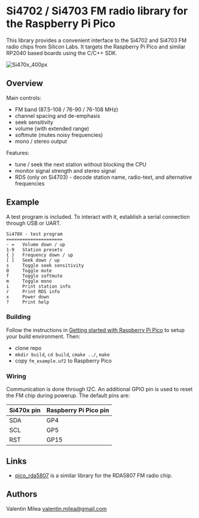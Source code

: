 # Si4702 / Si4703 FM radio library for the Raspberry Pi Pico

This library provides a convenient interface to the Si4702 and Si4703 FM radio chips from Silicon Labs. It targets the Raspberry Pi Pico and similar RP2040 based boards using the C/C++ SDK.

![Si470x_400px](https://user-images.githubusercontent.com/278476/131880806-17f74a33-8a87-4193-bc10-9c23272fba24.png)

## Overview

Main controls:

- FM band (87.5-108 / 76-90 / 76-108 MHz)
- channel spacing and de-emphasis
- seek sensitivity
- volume (with extended range)
- softmute (mutes noisy frequencies)
- mono / stereo output

Features:

- tune / seek the next station without blocking the CPU
- monitor signal strength and stereo signal
- RDS (only on Si4703) - decode station name, radio-text, and alternative frequencies

## Example

A test program is included. To interact with it, establish a serial connection through USB or UART.

```
Si470X - test program
=====================
- =   Volume down / up
1-9   Station presets
{ }   Frequency down / up
[ ]   Seek down / up
s     Toggle seek sensitivity
0     Toggle mute
f     Toggle softmute
m     Toggle mono
i     Print station info
r     Print RDS info
x     Power down
?     Print help
```

### Building

Follow the instructions in [Getting started with Raspberry Pi Pico](https://datasheets.raspberrypi.org/pico/getting-started-with-pico.pdf) to setup your build environment. Then:

- clone repo
- `mkdir build`, `cd build`, `cmake ../`, `make`
- copy `fm_example.uf2` to Raspberry Pico

### Wiring

Communication is done through I2C. An additional GPIO pin is used to reset the FM chip during powerup. The default pins are:

| Si470x pin | Raspberry Pi Pico pin |
| ---------- | --------------------- |
| SDA        | GP4                   |
| SCL        | GP5                   |
| RST        | GP15                  |

## Links

- [pico_rda5807](https://github.com/vmilea/pico_rda5807) is a similar library for the RDA5807 FM radio chip.

## Authors

Valentin Milea <valentin.milea@gmail.com>
